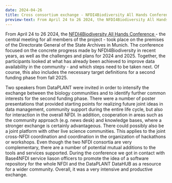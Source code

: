 ```yaml
---
date: 2024-04-26
title: Cross consortium exchange - NFDI4Biodiversity All Hands Conference in Munich
preview-text: From April 24 to 26 2024, the NFDI4Biodiversity All Hands Conference - the central meeting for all members of the project - took place on the premises of the Directorate General of the State Archives in Munich. The conference focused on the concrete progress made by NFDI4Biodiversity in recent years, as well as the challenges and plans for 2024 and 2025...
---
```


From April 24 to 26 2024, the [NFDI4Biodiversity All Hands Conference ](https://nfdi4biodiversity.org/de/events/all-hands-conference-2024/) - the central meeting for all members of the project - took place on the premises of the Directorate General of the State Archives in Munich. The conference focused on the concrete progress made by NFDI4Biodiversity in recent years, as well as the challenges and plans for 2024 and 2025. Together, the participants looked at what has already been achieved to improve data availability in the community - and which steps need to be taken next. Of course, this also includes the necessary target definitions for a second funding phase from fall 2025.

Two speakers from DataPLANT were invited in order to intensify the exchange between the biology communities and to identify further common interests for the second funding phase. There were a number of poster presentations that provided starting points for realizing future joint ideas in data management, community support during the entire life cycle, but also for interaction in the overall NFDI. In addition, cooperation in areas such as the community approach (e.g. news desk) and knowledge bases, where a stronger exchange is certainly advantageous.
There could possibly also be a joint platform with other live science communities. This applies to the joint cross-NFDI coordination and coordination in the organization of hackathons or workshops. Even though the two NFDI consortia are very complementary, there are a number of potential mutual additions to the tools and services supported. During the conference we got in contact with Base4NFDI service liason officers to promote the idea of a software repository for the whole NFDI and the DataPLANT DataHUB as a resource for a wider community. Overall, it was a very intensive and productive exchange.
